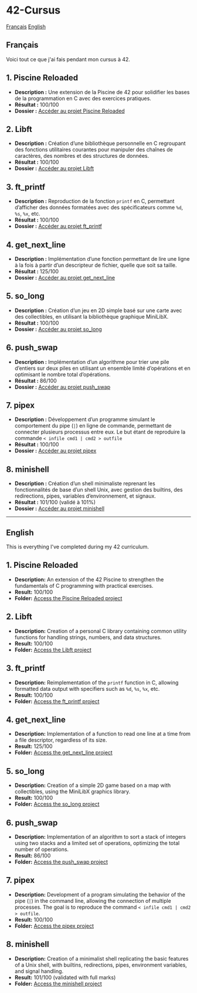 # 42-Cursus

[Français](#Français)
[English](#English)

## Français

Voici tout ce que j'ai fais pendant mon cursus à 42.

## 1. **Piscine Reloaded**
   - **Description :** Une extension de la Piscine de 42 pour solidifier les bases de la programmation en C avec des exercices pratiques.
   - **Résultat :** 100/100
   - **Dossier :** [Accéder au projet Piscine Reloaded](https://github.com/NekoTintin/42-cursus/tree/main/1.Piscine-Reloaded)

## 2. **Libft**
   - **Description :** Création d’une bibliothèque personnelle en C regroupant des fonctions utilitaires courantes pour manipuler des chaînes de caractères, des nombres et des structures de données.
   - **Résultat :** 100/100
   - **Dossier :** [Accéder au projet Libft](https://github.com/NekoTintin/42-cursus/tree/main/2.Libft)

## 3. **ft_printf**
   - **Description :** Reproduction de la fonction `printf` en C, permettant d’afficher des données formatées avec des spécificateurs comme `%d`, `%s`, `%x`, etc.
   - **Résultat :** 100/100
   - **Dossier :** [Accéder au projet ft_printf](https://github.com/NekoTintin/42-cursus/tree/main/3.ft_printf)

## 4. **get_next_line**
   - **Description :** Implémentation d’une fonction permettant de lire une ligne à la fois à partir d’un descripteur de fichier, quelle que soit sa taille.
   - **Résultat :** 125/100
   - **Dossier :** [Accéder au projet get_next_line](https://github.com/NekoTintin/42-cursus/tree/main/4.get_next_line)

## 5. **so_long**
   - **Description :** Création d’un jeu en 2D simple basé sur une carte avec des collectibles, en utilisant la bibliothèque graphique MiniLibX.
   - **Résultat :** 100/100
   - **Dossier :** [Accéder au projet so_long](https://github.com/NekoTintin/42-cursus/tree/main/5.so_long)

## 6. **push_swap**
   - **Description :** Implémentation d’un algorithme pour trier une pile d’entiers sur deux piles en utilisant un ensemble limité d’opérations et en optimisant le nombre total d’opérations.
   - **Résultat :** 86/100
   - **Dossier :** [Accéder au projet push_swap](https://github.com/NekoTintin/42-cursus/tree/main/6.push_swap)

## 7. **pipex**
   - **Description :** Développement d’un programme simulant le comportement du pipe (`|`) en ligne de commande, permettant de connecter plusieurs processus entre eux. Le but étant de reproduire la commande ```< infile cmd1 | cmd2 > outfile```
   - **Résultat :** 100/100
   - **Dossier :** [Accéder au projet pipex](https://github.com/NekoTintin/42-cursus/tree/main/7.pipex)

## 8. **minishell**
- **Description :** Création d’un shell minimaliste reprenant les fonctionnalités de base d’un shell Unix, avec gestion des builtins, des redirections, pipes, variables d’environnement, et signaux.
- **Résultat :** 101/100 (validé à 101%)
- **Dossier :** [Accéder au projet minishell](https://github.com/NekoTintin/minishell42/tree/76246321655ace3b1b907f57145287554482a195)


-----------------

## English

This is everything I've completed during my 42 curriculum.

## 1. **Piscine Reloaded**
   - **Description:** An extension of the 42 Piscine to strengthen the fundamentals of C programming with practical exercises.
   - **Result:** 100/100
   - **Folder:** [Access the Piscine Reloaded project](https://github.com/NekoTintin/42-cursus/tree/main/1.Piscine-Reloaded)

## 2. **Libft**
   - **Description:** Creation of a personal C library containing common utility functions for handling strings, numbers, and data structures.
   - **Result:** 100/100
   - **Folder:** [Access the Libft project](https://github.com/NekoTintin/42-cursus/tree/main/2.Libft)

## 3. **ft_printf**
   - **Description:** Reimplementation of the `printf` function in C, allowing formatted data output with specifiers such as `%d`, `%s`, `%x`, etc.
   - **Result:** 100/100
   - **Folder:** [Access the ft_printf project](https://github.com/NekoTintin/42-cursus/tree/main/3.ft_printf)

## 4. **get_next_line**
   - **Description:** Implementation of a function to read one line at a time from a file descriptor, regardless of its size.
   - **Result:** 125/100
   - **Folder:** [Access the get_next_line project](https://github.com/NekoTintin/42-cursus/tree/main/4.get_next_line)

## 5. **so_long**
   - **Description:** Creation of a simple 2D game based on a map with collectibles, using the MiniLibX graphics library.
   - **Result:** 100/100
   - **Folder:** [Access the so_long project](https://github.com/NekoTintin/42-cursus/tree/main/5.so_long)

## 6. **push_swap**
   - **Description:** Implementation of an algorithm to sort a stack of integers using two stacks and a limited set of operations, optimizing the total number of operations.
   - **Result:** 86/100
   - **Folder:** [Access the push_swap project](https://github.com/NekoTintin/42-cursus/tree/main/6.push_swap)

## 7. **pipex**
   - **Description:** Development of a program simulating the behavior of the pipe (`|`) in the command line, allowing the connection of multiple processes. The goal is to reproduce the command ```< infile cmd1 | cmd2 > outfile```.
   - **Result:** 100/100
   - **Folder:** [Access the pipex project](https://github.com/NekoTintin/42-cursus/tree/main/7.pipex)

## 8. **minishell**
- **Description:** Creation of a minimalist shell replicating the basic features of a Unix shell, with builtins, redirections, pipes, environment variables, and signal handling.
- **Result:** 101/100 (validated with full marks)
- **Folder:** [Access the minishell project](https://github.com/NekoTintin/minishell42/tree/76246321655ace3b1b907f57145287554482a195)
